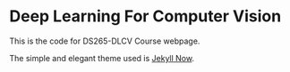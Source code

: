 # Deep Learning For Computer Vision

This is the code for DS265-DLCV Course webpage.

The simple and elegant theme used is [Jekyll Now](http://www.jekyllnow.com/).
